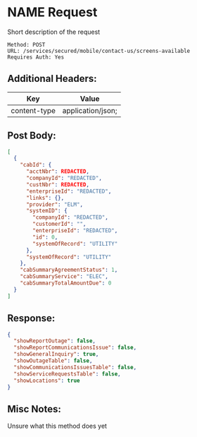 # NAME Request
Short description of the request
```
Method: POST
URL: /services/secured/mobile/contact-us/screens-available
Requires Auth: Yes
```
## Additional Headers:
| Key             | Value                              |
| --------------- | -----------------------------------|
|  content-type   | application/json;    |




## Post Body:
```json
[
  {
    "cabId": {
      "acctNbr": REDACTED,
      "companyId": "REDACTED",
      "custNbr": REDACTED,
      "enterpriseId": "REDACTED",
      "links": {},
      "provider": "ELM",
      "systemID": {
        "companyId": "REDACTED",
        "customerId": "",
        "enterpriseId": "REDACTED",
        "id": 0,
        "systemOfRecord": "UTILITY"
      },
      "systemOfRecord": "UTILITY"
    },
    "cabSummaryAgreementStatus": 1,
    "cabSummaryService": "ELEC",
    "cabSummaryTotalAmountDue": 0
  }
]
```

## Response:
```json
{
  "showReportOutage": false,
  "showReportCommunicationsIssue": false,
  "showGeneralInquiry": true,
  "showOutageTable": false,
  "showCommunicationsIssuesTable": false,
  "showServiceRequestsTable": false,
  "showLocations": true
}
```

## Misc Notes:
Unsure what this method does yet
